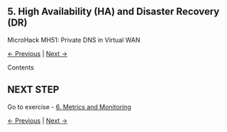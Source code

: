## 5. High Availability (HA) and Disaster Recovery (DR) <!-- omit from toc -->

MicroHack MH51: Private DNS in Virtual WAN <!-- omit from toc -->

[← Previous](./4.%20DNS%20Resolution%20between%20Spokes.md) | [Next →](./6.%20Metrics%20and%20Monitoring.md)

Contents

## NEXT STEP <!-- omit from toc -->
Go to exercise - [6. Metrics and Monitoring](./6.%20Metrics%20and%20Monitoring.md)

[← Previous](./4.%20DNS%20Resolution%20between%20Spokes.md) | [Next →](./6.%20Metrics%20and%20Monitoring.md)
